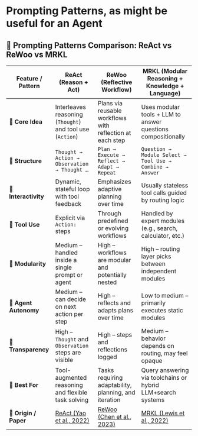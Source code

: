 # Prompting Patterns, as might be useful for an Agent

## 🤖 Prompting Patterns Comparison: ReAct vs ReWoo vs MRKL

| Feature / Pattern              | **ReAct** (Reason + Act)                             | **ReWoo** (Reflective Workflow)                         | **MRKL** (Modular Reasoning + Knowledge + Language)         |
|-------------------------------|------------------------------------------------------|----------------------------------------------------------|-------------------------------------------------------------|
| 🧠 **Core Idea**               | Interleaves reasoning (`Thought`) and tool use (`Action`) | Plans via reusable workflows with reflection at each step | Uses modular tools + LLM to answer questions compositionally |
| 🧱 **Structure**               | `Thought → Action → Observation → Thought …`         | `Plan → Execute → Reflect → Adapt → Repeat`              | `Question → Module Select → Tool Use → Combine → Answer`     |
| 🔁 **Interactivity**          | Dynamic, stateful loop with tool feedback            | Emphasizes adaptive planning over time                   | Usually stateless tool calls guided by routing logic         |
| 🧰 **Tool Use**               | Explicit via `Action:` steps                         | Through predefined or evolving workflows                 | Handled by expert modules (e.g., search, calculator, etc.)    |
| 🧩 **Modularity**             | Medium – handled inside a single prompt or agent     | High – workflows are modular and potentially nested      | High – routing layer picks between independent modules        |
| 🧭 **Agent Autonomy**         | Medium – can decide on next action per step          | High – reflects and adapts plans over time               | Low to medium – primarily executes static modules             |
| 🔎 **Transparency**           | High – `Thought` and `Observation` steps are visible | High – steps and reflections logged                      | Medium – behavior depends on routing, may feel opaque         |
| 🧪 **Best For**               | Tool-augmented reasoning and flexible task solving   | Tasks requiring adaptability, planning, and iteration    | Query answering via toolchains or hybrid LLM+search systems   |
| 📜 **Origin / Paper**         | [ReAct (Yao et al., 2022)](https://arxiv.org/abs/2210.03629) | [ReWoo (Chen et al., 2023)](https://arxiv.org/abs/2305.17141) | [MRKL (Lewis et al., 2022)](https://arxiv.org/abs/2205.00445) |
